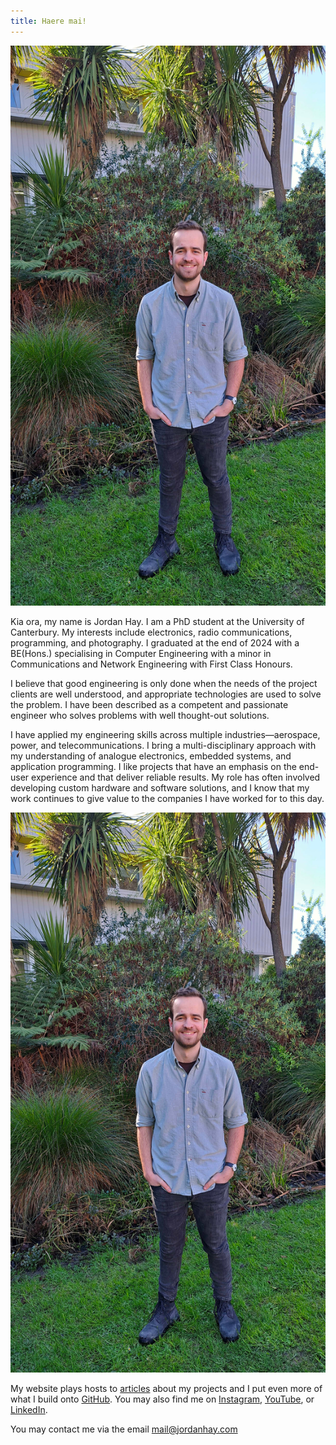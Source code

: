 ```yaml
---
title: Haere mai!
---
```


<link rel="stylesheet" type="text/css" href="css/index.css" />
<link rel="stylesheet" type="text/css" href="css/bee.css" />

<!-- <section id="pepeha">
    <p>I tipu ake ahau ki te tāwharau o Tarahaoa</p>
    <p>Ko Waitaki te awa</p>
    <p>Nō Te Tihi-o-Maru ahau</p>
    <p>Kei Ōtautahi ahau e noho ana</p>
    <p>Ko Waitaha te Whare Wānanga</p>
    <p>Ko Hay te whanau</p>
    <p>Ko Jordan tōku ingoa</p>
    <p>No reira, tēnā koutou, tēnā koutou, tēnā koutou katoa</p>
</section> -->

<aside>
    <img src="img/jordan.jpg" id="aside-profile" alt="Jordan stood in front of ECE wing at UC." />
</aside>

<section id="introduction">
    <p>
        Kia ora, my name is Jordan Hay. I am a PhD student at the University of Canterbury. My 
        interests include electronics, radio communications, programming, and photography.
        I graduated at the end of 2024 with a BE(Hons.) specialising in Computer Engineering with a 
        minor in Communications and Network Engineering with First Class Honours. 
    </p>
    <p>
        I believe that good engineering is only done when the needs of the project clients are well
        understood, and appropriate technologies are used to solve the problem. I have been
        described as a competent and passionate engineer who solves problems with well thought-out
        solutions.
    </p>
    <p>
        I have applied my engineering skills across multiple industries&mdash;aerospace, power, and 
        telecommunications. I bring a multi-disciplinary approach with my understanding of analogue
        electronics, embedded systems, and application programming. I like projects that have an
        emphasis on the end-user experience and that deliver reliable results. My role has often 
        involved developing custom hardware and software solutions, and I know that my work
        continues to give value to the companies I have worked for to this day.
    </p>
    <img src="img/jordan.jpg" id="inline-profile" alt="Jordan stood in front of ECE wing at UC." />
    <p>
        My website plays hosts to <a href="/articles">articles</a> about my projects and I put even
        more of what I build onto <a href="https://github.com/JHay0112" target="_blank">GitHub</a>. 
        You may also find me on
        <a href="https://www.instagram.com/jordanhayphotos/" target="_blank">Instagram</a>,
        <a href="https://www.youtube.com/channel/UCGUPz4yMrsQyk95Z8ZwtMog" target="_blank">YouTube</a>,
        or <a href="https://www.linkedin.com/in/JHay0112/" target="_blank">LinkedIn</a>.
    </p>
    <p>
        You may contact me via the email <a href="mailto:mail@jordanhay.com">mail@jordanhay.com</a>
    </p>
</section>

<script src="js/bee.js"></script>